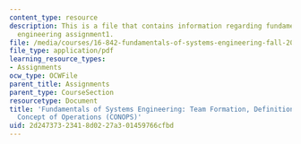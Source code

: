 ```yaml
---
content_type: resource
description: This is a file that contains information regarding fundamentals of systems
  engineering assignment1.
file: /media/courses/16-842-fundamentals-of-systems-engineering-fall-2015/2d24737323418d0227a301459766cfbd_MIT16_842F15_Assignment1.pdf
file_type: application/pdf
learning_resource_types:
- Assignments
ocw_type: OCWFile
parent_title: Assignments
parent_type: CourseSection
resourcetype: Document
title: 'Fundamentals of Systems Engineering: Team Formation, Definitions, Stakeholders,
  Concept of Operations (CONOPS)'
uid: 2d247373-2341-8d02-27a3-01459766cfbd
---
```


